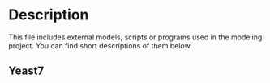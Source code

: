 # Description
This file includes external models, scripts or programs used in the modeling project. You can find short descriptions of them below.

## Yeast7
